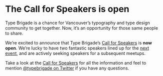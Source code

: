 # The Call for Speakers is open

Type Brigade is a chance for Vancouver’s typography and type design community to get together. Now, it’s an opportunity for those same people to share.

We’re excited to announce that Type Brigade’s [Call for Speakers](../call-for-speakers) is __now open__. We’re lucky to have two fantastic speakers lined up for the [next event](http://www.meetup.com/typebrigade/events/186884552/), and are actively seeking speakers for a subsequent meetups.

Take a look at the [Call for Speakers](../call-for-speakers) for all the information and feel to mention [@typebrigade on Twitter](http://twitter.com/typebrigade) if you have any questions.

